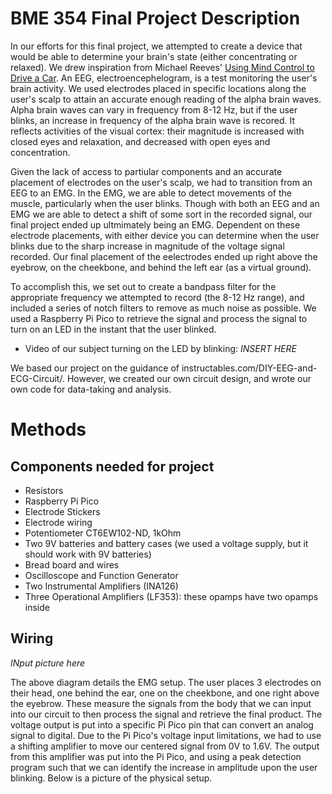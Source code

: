 # BME 354 Final Project Description
In our efforts for this final project, we attempted to create a device that would be able to determine your brain's state (either concentrating or relaxed). We drew inspiration from Michael Reeves' [Using Mind Control to Drive a Car](https://www.youtube.com/watch?v=mPbtR4vorgY). An EEG, electroencephelogram, is a test monitoring the user's brain activity. We used electrodes placed in specific locations along the user's scalp to attain an accurate enough reading of the alpha brain waves. Alpha brain waves can vary in frequency from 8-12 Hz, but if the user blinks, an increase in frequency of the alpha brain wave is recored. It reflects activities of the visual cortex: their magnitude is increased with closed eyes and relaxation, and decreased with open eyes and concentration. 


Given the lack of access to partiular components and an accurate placement of electrodes on the user's scalp, we had to transition from an EEG to an EMG. In the EMG, we are able to detect movements of the muscle, particularly when the user blinks. Though with both an EEG and an EMG we are able to detect a shift of some sort in the recorded signal, our final project ended up ultmimately being an EMG. Dependent on these electrode placements, with either device you can determine when the user blinks due to the sharp increase in magnitude of the voltage signal recorded. Our final placement of the eelectrodes ended up right above the eyebrow, on the cheekbone, and behind the left ear (as a virtual ground). 

To accomplish this, we set out to create a bandpass filter for the appropriate frequency we attempted to record (the 8-12 Hz range), and included a series of notch filters to remove as much noise as possible. We used a Raspberry Pi Pico to retrieve the signal and process the signal to turn on an LED in the instant that the user blinked. 

 - Video of our subject turning on the LED by blinking: *INSERT HERE*

We based our project on the guidance of instructables.com/DIY-EEG-and-ECG-Circuit/. However, we created our own circuit design, and wrote our own code for data-taking and analysis.


# Methods
## Components needed for project
 - Resistors
 - Raspberry Pi Pico
 - Electrode Stickers
 - Electrode wiring
 - Potentiometer CT6EW102-ND, 1kOhm
 - Two 9V batteries and battery cases (we used a voltage supply, but it should work with 9V batteries)
 - Bread board and wires
 - Oscilloscope and Function Generator
 - Two Instrumental Amplifiers (INA126)
 - Three Operational Amplifiers (LF353): these opamps have two opamps inside 


## Wiring
*INput picture here*

The above diagram details the EMG setup. The user places 3 electrodes on their head, one behind the ear, one on the cheekbone, and one right above the eyebrow. These measure the signals from the body that we can input into our circuit to then process the signal and retrieve the final product. The voltage output is put into a specific Pi Pico pin that can convert an analog signal to digital. Due to the Pi Pico's voltage input limitations, we had to use a shifting amplifier to move our centered signal from 0V to 1.6V. The output from this amplifier was put into the Pi Pico, and using a peak detection program such that we can identify the increase in amplitude upon the user blinking. Below is a picture of the physical setup. 

